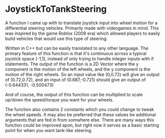 # JoystickToTankSteering
A function I came up with to translate joystick input into wheel motion for a differential steering vehicles. Primarily made with videogames in mind. This was inspired by the game Roblox (2009 era) which allowed players to easily build vehicles that would use this type of steering.

Written in C++ but can be easily translated to any other language.
The primary feature of this function is that it's continuous across a typical joystick space [-1,1], instead of only trying to handle integer inputs with if statements.
The output of the function is a 2D Vector where the y component is the motion of the left wheels, and the y component is the motion of the right wheels.
So an input value like (0,0.72) will give an output of (0.72,0.72), and an input of (0.687,-0.721) should give an output of (-0.644331, -0.500473)

And of course, the output of this function can be multiplied to scale up/down the speed/torque you want for your wheels.

The function also contains 2 constants which you could change to tweak the wheel speeds. It may also be preferred that these values be additional arguments that are fed in from somwhere else.
There are many ways this function could be improved apon, but right now it serves as a basic starting point for when you want tank-like steering.
